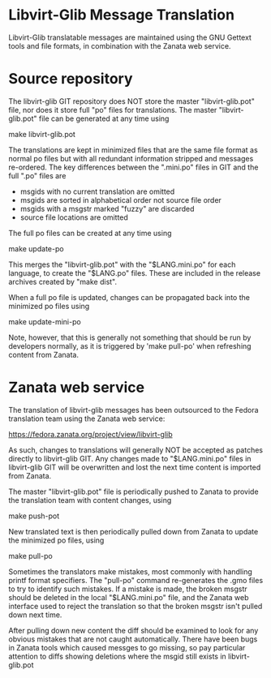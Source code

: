 Libvirt-Glib Message Translation
================================

Libvirt-Glib translatable messages are maintained using the GNU Gettext tools
and file formats, in combination with the Zanata web service.

Source repository
=================

The libvirt-glib GIT repository does NOT store the master "libvirt-glib.pot"
file, nor does it store full "po" files for translations. The master
"libvirt-glib.pot" file can be generated at any time using

   make libvirt-glib.pot

The translations are kept in minimized files that are the same file format
as normal po files but with all redundant information stripped and messages
re-ordered. The key differences between the ".mini.po" files in GIT and the
full ".po" files are

  - msgids with no current translation are omitted
  - msgids are sorted in alphabetical order not source file order
  - msgids with a msgstr marked "fuzzy" are discarded
  - source file locations are omitted

The full po files can be created at any time using

   make update-po

This merges the "libvirt-glib.pot" with the "$LANG.mini.po" for each language,
to create the "$LANG.po" files. These are included in the release archives
created by "make dist".

When a full po file is updated, changes can be propagated back into the
minimized po files using

   make update-mini-po

Note, however, that this is generally not something that should be run by
developers normally, as it is triggered by 'make pull-po' when refreshing
content from Zanata.


Zanata web service
==================

The translation of libvirt-glib messages has been outsourced to the Fedora
translation team using the Zanata web service:

  https://fedora.zanata.org/project/view/libvirt-glib

As such, changes to translations will generally NOT be accepted as patches
directly to libvirt-glib GIT. Any changes made to "$LANG.mini.po" files in
libvirt-glib GIT will be overwritten and lost the next time content is
imported from Zanata.

The master "libvirt-glib.pot" file is periodically pushed to Zanata to provide
the translation team with content changes, using

  make push-pot

New translated text is then periodically pulled down from Zanata to update the
minimized po files, using

  make pull-po

Sometimes the translators make mistakes, most commonly with handling printf
format specifiers. The "pull-po" command re-generates the .gmo files to try to
identify such mistakes. If a mistake is made, the broken msgstr should be
deleted in the local "$LANG.mini.po" file, and the Zanata web interface used
to reject the translation so that the broken msgstr isn't pulled down next time.

After pulling down new content the diff should be examined to look for any
obvious mistakes that are not caught automatically. There have been bugs in
Zanata tools which caused messges to go missing, so pay particular attention to
diffs showing deletions where the msgid still exists in libvirt-glib.pot
